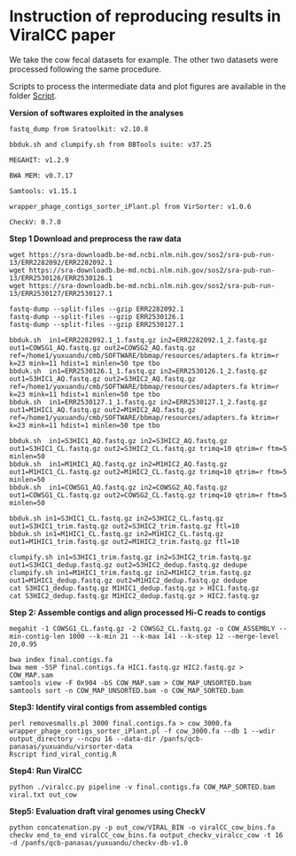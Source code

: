 # Instruction of reproducing results in ViralCC paper
We take the cow fecal datasets for example. The other two datasets were processed following the same procedure.

Scripts to process the intermediate data and plot figures are available in the folder [Script](https://github.com/dyxstat/Reproduce_ViralCC/tree/main/Scripts).

**Version of softwares exploited in the analyses**
```
fastq_dump from Sratoolkit: v2.10.8

bbduk.sh and clumpify.sh from BBTools suite: v37.25

MEGAHIT: v1.2.9

BWA MEM: v0.7.17

Samtools: v1.15.1

wrapper_phage_contigs_sorter_iPlant.pl from VirSorter: v1.0.6

CheckV: 0.7.0
```

**Step 1 Download and preprocess the raw data**
```
wget https://sra-downloadb.be-md.ncbi.nlm.nih.gov/sos2/sra-pub-run-13/ERR2282092/ERR2282092.1
wget https://sra-downloadb.be-md.ncbi.nlm.nih.gov/sos2/sra-pub-run-13/ERR2530126/ERR2530126.1
wget https://sra-downloadb.be-md.ncbi.nlm.nih.gov/sos2/sra-pub-run-13/ERR2530127/ERR2530127.1

fastq-dump --split-files --gzip ERR2282092.1
fastq-dump --split-files --gzip ERR2530126.1
fastq-dump --split-files --gzip ERR2530127.1

bbduk.sh  in1=ERR2282092.1_1.fastq.gz in2=ERR2282092.1_2.fastq.gz out1=COWSG1_AQ.fastq.gz out2=COWSG2_AQ.fastq.gz ref=/home1/yuxuandu/cmb/SOFTWARE/bbmap/resources/adapters.fa ktrim=r k=23 mink=11 hdist=1 minlen=50 tpe tbo
bbduk.sh  in1=ERR2530126.1_1.fastq.gz in2=ERR2530126.1_2.fastq.gz out1=S3HIC1_AQ.fastq.gz out2=S3HIC2_AQ.fastq.gz ref=/home1/yuxuandu/cmb/SOFTWARE/bbmap/resources/adapters.fa ktrim=r k=23 mink=11 hdist=1 minlen=50 tpe tbo
bbduk.sh  in1=ERR2530127.1_1.fastq.gz in2=ERR2530127.1_2.fastq.gz out1=M1HIC1_AQ.fastq.gz out2=M1HIC2_AQ.fastq.gz ref=/home1/yuxuandu/cmb/SOFTWARE/bbmap/resources/adapters.fa ktrim=r k=23 mink=11 hdist=1 minlen=50 tpe tbo

bbduk.sh  in1=S3HIC1_AQ.fastq.gz in2=S3HIC2_AQ.fastq.gz out1=S3HIC1_CL.fastq.gz out2=S3HIC2_CL.fastq.gz trimq=10 qtrim=r ftm=5 minlen=50
bbduk.sh  in1=M1HIC1_AQ.fastq.gz in2=M1HIC2_AQ.fastq.gz out1=M1HIC1_CL.fastq.gz out2=M1HIC2_CL.fastq.gz trimq=10 qtrim=r ftm=5 minlen=50
bbduk.sh  in1=COWSG1_AQ.fastq.gz in2=COWSG2_AQ.fastq.gz out1=COWSG1_CL.fastq.gz out2=COWSG2_CL.fastq.gz trimq=10 qtrim=r ftm=5 minlen=50

bbduk.sh in1=S3HIC1_CL.fastq.gz in2=S3HIC2_CL.fastq.gz out1=S3HIC1_trim.fastq.gz out2=S3HIC2_trim.fastq.gz ftl=10
bbduk.sh in1=M1HIC1_CL.fastq.gz in2=M1HIC2_CL.fastq.gz out1=M1HIC1_trim.fastq.gz out2=M1HIC2_trim.fastq.gz ftl=10

clumpify.sh in1=S3HIC1_trim.fastq.gz in2=S3HIC2_trim.fastq.gz out1=S3HIC1_dedup.fastq.gz out2=S3HIC2_dedup.fastq.gz dedupe
clumpify.sh in1=M1HIC1_trim.fastq.gz in2=M1HIC2_trim.fastq.gz out1=M1HIC1_dedup.fastq.gz out2=M1HIC2_dedup.fastq.gz dedupe
cat S3HIC1_dedup.fastq.gz M1HIC1_dedup.fastq.gz > HIC1.fastq.gz
cat S3HIC2_dedup.fastq.gz M1HIC2_dedup.fastq.gz > HIC2.fastq.gz
```

**Step 2: Assemble contigs and align processed Hi-C reads to contigs**
```
megahit -1 COWSG1_CL.fastq.gz -2 COWSG2_CL.fastq.gz -o COW_ASSEMBLY --min-contig-len 1000 --k-min 21 --k-max 141 --k-step 12 --merge-level 20,0.95

bwa index final.contigs.fa
bwa mem -5SP final.contigs.fa HIC1.fastq.gz HIC2.fastq.gz > COW_MAP.sam
samtools view -F 0x904 -bS COW_MAP.sam > COW_MAP_UNSORTED.bam
samtools sort -n COW_MAP_UNSORTED.bam -o COW_MAP_SORTED.bam
```

**Step3: Identify viral contigs from assembled contigs**
```
perl removesmalls.pl 3000 final.contigs.fa > cow_3000.fa
wrapper_phage_contigs_sorter_iPlant.pl -f cow_3000.fa --db 1 --wdir output_directory --ncpu 16 --data-dir /panfs/qcb-panasas/yuxuandu/virsorter-data
Rscript find_viral_contig.R
```

**Step4: Run ViralCC**
```
python ./viralcc.py pipeline -v final.contigs.fa COW_MAP_SORTED.bam viral.txt out_cow
```

**Step5: Evaluation draft viral genomes using CheckV**
```
python concatenation.py -p out_cow/VIRAL_BIN -o viralCC_cow_bins.fa
checkv end_to_end viralCC_cow_bins.fa output_checkv_viralcc_cow -t 16 -d /panfs/qcb-panasas/yuxuandu/checkv-db-v1.0
```
